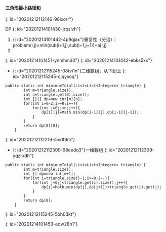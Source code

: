 #### [三角形最小路径和](https://leetcode-cn.com/problems/triangle/)
{: id="20201212112146-96ixorr"}

DP
{: id="20201214101430-jrpslvh"}

1. {: id="20201214101442-4p9qjax"}重复性（分治）：problem(i,j)=min(sub(i+1,j),sub(i+1,j+1))+a[i,j]
2.
{: id="20201214101451-ynmhm30"}
{: id="20201214101442-ebks5xx"}

* {: id="20201212115245-08tvi1n"}二维数组，从下到上
{: id="20201212115245-cjqyxoq"}

```
public static int minimumTotal(List<List<Integer>> triangle) {
        int m=triangle.size();
        int n=triangle.get(0).size();
        int [][] dp=new int[m][n];
        for(int i=m-2;i>=0;i++){
            for(int j=0;j<n;j++){
                dp[i][j]=Math.min(dp[i-1][j],dp[i-1][j-1]);
            }
        }
        return dp[0][0];
    }
```
{: id="20201212112219-i5vdt9m"}

* {: id="20201212112309-98eedq3"}一维数组
{: id="20201212112309-yqzrxdh"}

```
public static int minimumTotal(List<List<Integer>> triangle) {
        int m=triangle.size();
        int [] dp=new int[m+1];
        for(int i=triangle.size()-1;i>=0;i--){
            for(int j=0;j<triangle.get(i).size();j++){
                dp[j]=Math.min(dp[j],dp[j+1])+triangle.get(i).get(j);
            }
        }
        return dp[0];
    }
```
{: id="20201212115245-5oh03kt"}

{: id="20201214101453-eqw28h1"}
